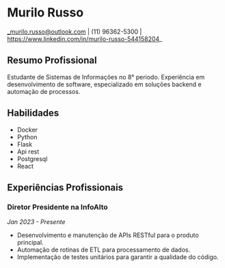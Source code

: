 # Murilo Russo
_murilo.russo@outlook.com | (11) 96362-5300 | https://www.linkedin.com/in/murilo-russo-544158204_

## Resumo Profissional
Estudante de Sistemas de Informações no 8° periodo. Experiência em desenvolvimento de software, especializado em soluções backend e automação de processos.

## Habilidades
- Docker
- Python
- Flask
- Api rest
- Postgresql
- React

## Experiências Profissionais

### Diretor Presidente na InfoAlto
*Jan 2023 - Presente*
- Desenvolvimento e manutenção de APIs RESTful para o produto principal.
- Automação de rotinas de ETL para processamento de dados.
- Implementação de testes unitários para garantir a qualidade do código.

